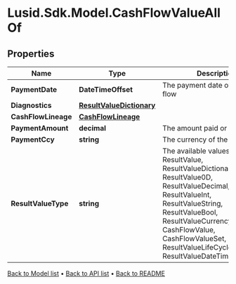 # Lusid.Sdk.Model.CashFlowValueAllOf

## Properties

Name | Type | Description | Notes
------------ | ------------- | ------------- | -------------
**PaymentDate** | **DateTimeOffset** | The payment date of the cash flow | 
**Diagnostics** | [**ResultValueDictionary**](ResultValueDictionary.md) |  | [optional] 
**CashFlowLineage** | [**CashFlowLineage**](CashFlowLineage.md) |  | [optional] 
**PaymentAmount** | **decimal** | The amount paid or received | 
**PaymentCcy** | **string** | The currency of the transaction | 
**ResultValueType** | **string** | The available values are: ResultValue, ResultValueDictionary, ResultValue0D, ResultValueDecimal, ResultValueInt, ResultValueString, ResultValueBool, ResultValueCurrency, CashFlowValue, CashFlowValueSet, ResultValueLifeCycleEventValue, ResultValueDateTimeOffset | 

[Back to Model list](../README.md#documentation-for-models) &#8226; [Back to API list](../README.md#documentation-for-api-endpoints) &#8226; [Back to README](../README.md)

